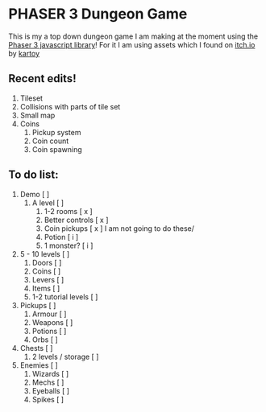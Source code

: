 # PHASER 3 Dungeon Game

This is my a top down dungeon game I am making at the moment using the [Phaser 3 javascript library](https://github.com/photonstorm/phaser)!
For it I am using assets which I found on [itch.io](https://kartoy.itch.io/32x32sandstone-dungeon-and-character-pack) by [kartoy](https://kartoy.itch.io)


## Recent edits!
1. Tileset
2. Collisions with parts of tile set
3. Small map
4. Coins
    1. Pickup system
    2. Coin count
    3. Coin spawning

## To do list:
1. Demo [ ]
    1. A level [ ]
        1. 1-2 rooms [ x ]
        2. Better controls [ x ]
        3. Coin pickups [ x ]
        I am not going to do these\/
        4. Potion [ i ]
        5. 1 monster? [ i ]
2. 5 - 10 levels [ ]
    1. Doors [ ]
    2. Coins [ ]
    3. Levers [ ]
    4. Items [ ]
    5. 1-2 tutorial levels [ ]
3. Pickups [ ]
    1. Armour [ ]
    2. Weapons [ ]
    3. Potions [ ]
    4. Orbs [ ]
4. Chests [ ]
    1. 2 levels / storage [ ]
5. Enemies [ ]
    1. Wizards [ ]
    2. Mechs [ ]
    3. Eyeballs [ ]
    4. Spikes [ ]